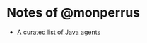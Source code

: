 # Notes of @monperrus

* [A curated list of Java agents](https://github.com/monperrus/misc/blob/master/awesome-java-agents.md)
